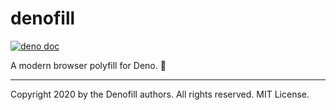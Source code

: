 # denofill

[![deno doc](https://doc.deno.land/badge.svg)](https://doc.deno.land/https/deno.land/x/denofill/mod.ts)

A modern browser polyfill for Deno. 🦕

---

Copyright 2020 by the Denofill authors. All rights reserved. MIT License.

